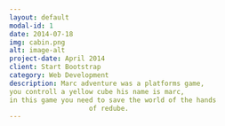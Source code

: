 ```yaml
---
layout: default
modal-id: 1
date: 2014-07-18
img: cabin.png
alt: image-alt
project-date: April 2014
client: Start Bootstrap
category: Web Development
description: Marc adventure was a platforms game,
you controll a yellow cube his name is marc,
in this game you need to save the world of the hands
                    of redube.
---
```

